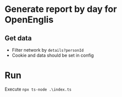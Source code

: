 # Generate report by day for OpenEnglis

## Get data

- Filter network by `details?personId`
- Cookie and data should be set in config

# Run

Execute `npx ts-node .\index.ts`
